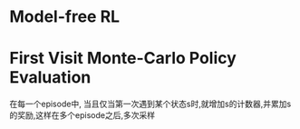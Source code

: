 # Model-free RL

# First Visit Monte-Carlo Policy Evaluation

在每一个episode中, 当且仅当第一次遇到某个状态s时,就增加s的计数器,并累加s的奖励,这样在多个episode之后,多次采样